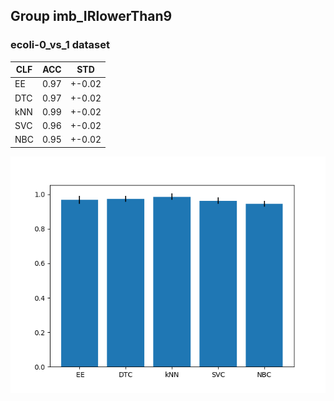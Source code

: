 ## Group imb_IRlowerThan9

### ecoli-0_vs_1 dataset

|CLF|ACC|STD|
|---|---|---|
|  EE | 0.97 | +-0.02|
| DTC | 0.97 | +-0.02|
| kNN | 0.99 | +-0.02|
| SVC | 0.96 | +-0.02|
| NBC | 0.95 | +-0.02|

![](figures/imb_IRlowerThan9ecoli-0_vs_1.png)
